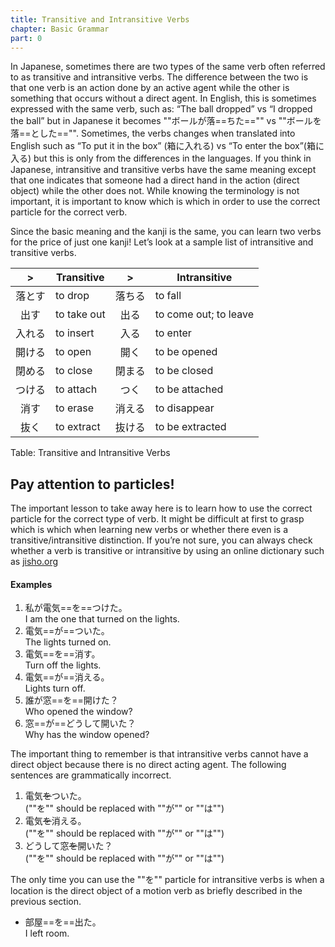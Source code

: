 ```yaml
---
title: Transitive and Intransitive Verbs
chapter: Basic Grammar
part: 0
---
```


In Japanese, sometimes there are two types of the same verb often referred to as transitive and intransitive verbs. The difference between the two is that one verb is an action done by an active agent while the other is something that occurs without a direct agent. In English, this is sometimes expressed with the same verb, such as: “The ball dropped” vs “I dropped the ball” but in Japanese it becomes ""ボールが落==ちた=="" vs ""ボールを落==とした=="". Sometimes, the verbs changes when translated into English such as “To put it in the box” (箱に入れる) vs “To enter the box”(箱に入る) but this is only from the differences in the languages. If you think in Japanese, intransitive and transitive verbs have the same meaning except that one indicates that someone had a direct hand in the action (direct object) while the other does not. While knowing the terminology is not important, it is important to know which is which in order to use the correct particle for the correct verb.

Since the basic meaning and the kanji is the same, you can learn two verbs for the price of just one kanji! Let’s look at a sample list of intransitive and transitive verbs.

|   >    | Transitive  |   >    | Intransitive          |
| :----: | ----------- | :----: | --------------------- |
| 落とす | to drop     | 落ちる | to fall               |
|  出す  | to take out |  出る  | to come out; to leave |
| 入れる | to insert   |  入る  | to enter              |
| 開ける | to open     |  開く  | to be opened          |
| 閉める | to close    | 閉まる | to be closed          |
| つける | to attach   |  つく  | to be attached        |
|  消す  | to erase    | 消える | to disappear          |
|  抜く  | to extract  | 抜ける | to be extracted       |

Table: Transitive and Intransitive Verbs

## Pay attention to particles!

The important lesson to take away here is to learn how to use the correct particle for the correct type of verb. It might be difficult at first to grasp which is which when learning new verbs or whether there even is a transitive/intransitive distinction. If you’re not sure, you can always check whether a verb is transitive or intransitive by using an online dictionary such as [jisho.org](http://jisho.org/)

#### Examples

1. 私が電気==を==つけた。  
   I am the one that turned on the lights.
1. 電気==が==ついた。  
   The lights turned on.
1. 電気==を==消す。  
   Turn off the lights.
1. 電気==が==消える。  
   Lights turn off.
1. 誰が窓==を==開けた？  
   Who opened the window?
1. 窓==が==どうして開いた？  
   Why has the window opened?

The important thing to remember is that intransitive verbs cannot have a direct object because there is no direct acting agent. The following sentences are grammatically incorrect.

1. 電気~~を~~ついた。  
   (""を"" should be replaced with ""が"" or ""は"")
1. 電気~~を~~消える。  
   (""を"" should be replaced with ""が"" or ""は"")
1. どうして窓~~を~~開いた？  
   (""を"" should be replaced with ""が"" or ""は"")

The only time you can use the ""を"" particle for intransitive verbs is when a location is the direct object of a motion verb as briefly described in the previous section.

- 部屋==を==出た。  
  I left room.
